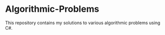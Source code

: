 # Algorithmic-Problems
This repository contains my solutions to various algorithmic problems using C#.
